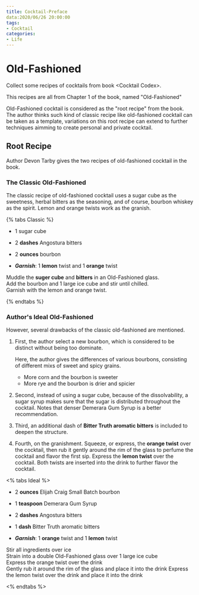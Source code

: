 ```yaml
---
title: Cocktail-Preface
data:2020/06/26 20:00:00
tags:
- Cocktail
categories:
- Life
---
```


# Old-Fashioned

Collect some recipes of cocktails from book \<Cocktail Codex\>.

This recipes are all from Chapter 1 of the book, named "Old-Fashioned"

Old-Fashioned cocktail is considered as the "root recipe" from the book.
The author thinks such kind of classic recipe like old-fashioned cocktail
can be taken as a template, variations on this root recipe can extend to
further techniques aimming to create personal and private cocktail.
<!-- more -->

## Root Recipe

Author Devon Tarby gives the two recipes of old-fashioned cocktail in the book.

### The Classic Old-Fashioned

The classic recipe of old-fashioned cocktail uses a sugar cube as the sweetness,
herbal bitters as the seasoning, and of course, bourbon whiskey as the spirit.
Lemon and orange twists work as the granish.

{% tabs Classic %}

<!-- tab Materials -->
- 1 sugar cube

- 2 **dashes** Angostura bitters

- 2 **ounces** bourbon

- ***Garnish***: 1 **lemon** twist and 1 **orange** twist
<!-- endtab -->

<!-- tab Tricks -->
Muddle the **suger cube** and **bitters** in an Old-Fashioned glass.  
Add the bourbon and 1 large ice cube and stir until chilled.  
Garnish with the lemon and orange twist.
<!-- endtab -->

{% endtabs %}

### Author's Ideal Old-Fashioned

However, several drawbacks of the classic old-fashioned are mentioned.

1. First, the author select a new bourbon, which is considered to be distinct
without being too dominate. 
    
    Here, the author gives the differences of various bourbons, consisting of 
    different mixs of sweet and spicy grains.  
    - More corn and the bourbon is sweeter
    - More rye and the bourbon is drier and spicier

2. Second, instead of using a sugar cube, because of the dissolvability, a sugar syrup
makes sure that the sugar is distributed throughout the cocktail. Notes that denser 
Demerara Gum Syrup is a better recommendation.

3. Third, an additional dash of **Bitter Truth aromatic bitters** is included to 
deepen the structure.

4. Fourth, on the granishment. Squeeze, or express, the **orange twist** over the cocktail,
then rub it gently around the rim of the glass to perfume the cocktail and flavor the first
sip. Express the **lemon twist** over the cocktail. Both twists are inserted into the drink
to further flavor the cocktail.

<% tabs Ideal %>

<!-- tab Materials -->
+ 2 **ounces** Elijah Craig Small Batch bourbon

+ 1 **teaspoon** Demerara Gum Syrup

+ 2 **dashes** Angostura bitters

+ 1 **dash** Bitter Truth aromatic bitters

+ ***Garnish***: 1 **orange** twist and 1 **lemon** twist
<!-- endtab -->

<!-- tab Tricks -->
Stir all ingredients over ice  
Strain into a double Old-Fashioned glass over 1 large ice cube  
Express the orange twist over the drink  
Gently rub it around the rim of the glass and place it into the drink
Express the lemon twist over the drink and place it into the drink
<!-- endtab -->

<% endtabs %>
